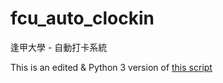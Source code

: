 # fcu_auto_clockin
逢甲大學 - 自動打卡系統

This is an edited & Python 3 version of [this script](https://github.com/tamama9527/autopunch-full/blob/master/autopunch.py)